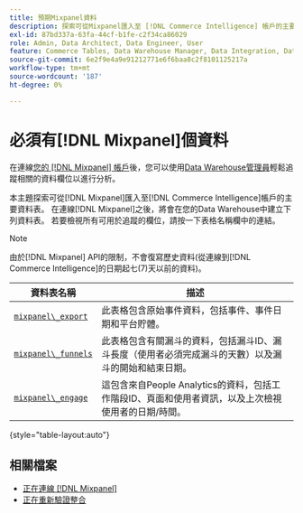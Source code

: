 ```yaml
---
title: 預期Mixpanel資料
description: 探索可從Mixpanel匯入至 [!DNL Commerce Intelligence] 帳戶的主要資料表。
exl-id: 87bd337a-63fa-44cf-b1fe-c2f34ca86029
role: Admin, Data Architect, Data Engineer, User
feature: Commerce Tables, Data Warehouse Manager, Data Integration, Data Import/Export
source-git-commit: 6e2f9e4a9e91212771e6f6baa8c2f8101125217a
workflow-type: tm+mt
source-wordcount: '187'
ht-degree: 0%

---
```


# 必須有[!DNL Mixpanel]個資料

在連線[您的 [!DNL Mixpanel] 帳戶](../integrations/mixpanel.md)後，您可以使用[Data Warehouse管理員](../../../data-analyst/data-warehouse-mgr/tour-dwm.md)輕鬆追蹤相關的資料欄位以進行分析。

本主題探索可從[!DNL Mixpanel]匯入至[!DNL Commerce Intelligence]帳戶的主要資料表。 在連線[!DNL Mixpanel]之後，將會在您的Data Warehouse中建立下列資料表。 若要檢視所有可用於追蹤的欄位，請按一下表格名稱欄中的連結。

>[!NOTE]
>
>由於[!DNL Mixpanel] API的限制，不會復寫歷史資料(從連線到[!DNL Commerce Intelligence]的日期起七(7)天以前的資料)。

| **資料表名稱** | **描述** |
|-----|-----|
| [`mixpanel\_export`](https://developer.mixpanel.com/reference/raw-data-export-api#datafeed) | 此表格包含原始事件資料，包括事件、事件日期和平台貯體。 |
| [`mixpanel\_funnels`](https://developer.mixpanel.com/reference/raw-data-export-api#funnels-default) | 此表格包含有關漏斗的資料，包括漏斗ID、漏斗長度（使用者必須完成漏斗的天數）以及漏斗的開始和結束日期。 |
| [`mixpanel\_engage`](https://developer.mixpanel.com/reference/raw-data-export-api#engage-default) | 這包含來自People Analytics的資料，包括工作階段ID、頁面和使用者資訊，以及上次檢視使用者的日期/時間。 |

{style="table-layout:auto"}

## 相關檔案

* [正在連線 [!DNL Mixpanel]](../integrations/mixpanel.md)
* [正在重新驗證整合](https://experienceleague.adobe.com/docs/commerce-knowledge-base/kb/how-to/mbi-reauthenticating-integrations.html)

